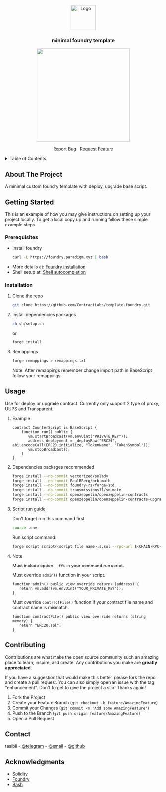 <a name="readme-top"></a>

<!-- PROJECT LOGO -->
<br />
<div align="center">
  <a href="https://github.com/ContractLabs/template-foundry">
    <img src="https://avatars.githubusercontent.com/u/99892494?s=200&v=4" alt="Logo" width="80" height="80">
  </a>

<h3 align="center">minimal foundry template</h3>
  <p align="center"><img src="https://gifdb.com/images/high/pop-cat-roblox-dance-tk63wxpjc2t2lag8.gif" width="300" height="300"/></p>
  <p align="center">
    <a href="https://github.com/github_username/repo_name/issues">Report Bug</a>
    ·
    <a href="https://github.com/github_username/repo_name/issues">Request Feature</a>
  </p>
</div>



<!-- TABLE OF CONTENTS -->
<details>
  <summary>Table of Contents</summary>
  <ol>
    <li>
      <a href="#about-the-project">About The Project</a>
    </li>
    <li>
      <a href="#getting-started">Getting Started</a>
      <ul>
        <li><a href="#prerequisites">Prerequisites</a></li>
        <li><a href="#installation">Installation</a></li>
      </ul>
    </li>
    <li><a href="#usage">Usage</a></li>
    <li><a href="#contact">Contact</a></li>
    <li><a href="#acknowledgments">Acknowledgments</a></li>
  </ol>
</details>



<!-- ABOUT THE PROJECT -->
## About The Project
A minimal custom foundry template with deploy, upgrade base script.


<!-- GETTING STARTED -->
## Getting Started

This is an example of how you may give instructions on setting up your project locally.
To get a local copy up and running follow these simple example steps.

### Prerequisites

* Install foundry
  ```bash
  curl -L https://foundry.paradigm.xyz | bash
  ```
* More details at: [Foundry installation](https://book.getfoundry.sh/getting-started/installation) 
* Shell setup at: [Shell autocompletion](https://book.getfoundry.sh/config/shell-autocompletion)
### Installation

1. Clone the repo
   ```bash
   git clone https://github.com/ContractLabs/template-foundry.git
   ```
2. Install dependencies packages
   ```bash
   sh sh/setup.sh
   ```
   or
   ```bash
   forge install
   ```
4. Remappings
   ```bash
   forge remappings > remappings.txt
   ```
   Note: After remappings remember change import path in BaseScript follow your remappings.
<!-- USAGE EXAMPLES -->
## Usage

Use for deploy or upgrade contract. Currently only support 2 type of proxy, UUPS and Transparent.

1. Example
   ```Solidity
   contract CounterScript is BaseScript {
       function run() public {
          vm.startBroadcast(vm.envUint("PRIVATE_KEY"));
          address deployment = _deployRaw("ERC20", abi.encodeCall(ERC20.initialize, "TokenName", "TokenSymbol"));
          vm.stopBroadcast();
       }
   }
   ```
2. Dependencies packages recommended 
   ```bash
   forge install --no-commit vectorized/solady
   forge install --no-commit PaulRBerg/prb-math
   forge install --no-commit foundry-rs/forge-std
   forge install --no-commit transmissions11/solmate
   forge install --no-commit openzeppelin/openzeppelin-contracts
   forge install --no-commit openzeppelin/openzeppelin-contracts-upgradeable
   ```
3. Script run guide
   
   Don't forget run this command first
   ```bash
   source .env
   ```
   Run script command:
   ```bash
   forge script script/<script file name>.s.sol --rpc-url $<CHAIN-RPC-URL> --etherscan-api-key $<YOUR-API-KEY> --broadcast --verify --legacy --ffi -vvvv
   ```
4. Note
   
   Must include option ```--ffi``` in your command run script.
   
   Must override ```admin()``` function in your script.
   ```Solidity
   function admin() public view override returns (address) {
      return vm.addr(vm.envUint("YOUR_PRIVATE_KEY"));
   }
   ```
   Must override ```contractFile()``` function if your contract file name and contract name is mismatch.
   ```Solidity
   function contractFile() public view override returns (string memory) {
      return "ERC20.sol";
   }
   ```

<!-- CONTRIBUTING -->
## Contributing

Contributions are what make the open source community such an amazing place to learn, inspire, and create. Any contributions you make are **greatly appreciated**.

If you have a suggestion that would make this better, please fork the repo and create a pull request. You can also simply open an issue with the tag "enhancement".
Don't forget to give the project a star! Thanks again!

1. Fork the Project
2. Create your Feature Branch (`git checkout -b feature/AmazingFeature`)
3. Commit your Changes (`git commit -m 'Add some AmazingFeature'`)
4. Push to the Branch (`git push origin feature/AmazingFeature`)
5. Open a Pull Request


<!-- CONTACT -->
## Contact

tasibii - [@telegram](https://t.me/tasiby) - [@email](mailto:tuanhawork@gmail.com) - [@github](https://github.com/tasibii)


<!-- ACKNOWLEDGMENTS -->
## Acknowledgments

* [Solidity](https://soliditylang.org/)
* [Foundry](https://book.getfoundry.sh/)
* [Bash]()

[Foundry.com]: https://avatars.githubusercontent.com/u/99892494?s=200&v=4
[Foundry-url]: https://getfoundry.sh/
